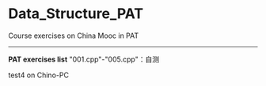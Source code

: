 # Data_Structure_PAT
Course exercises on China Mooc in PAT

---
**PAT exercises list**
"001.cpp"-"005.cpp"：自测

test4 on Chino-PC
